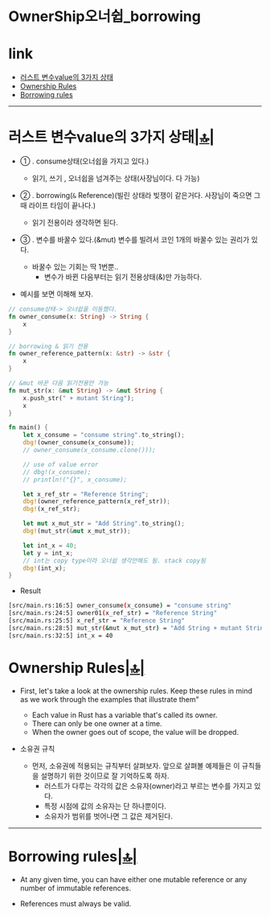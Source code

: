 # OwnerShip오너쉽_borrowing

# link

- [러스트 변수value의 3가지 상태](#러스트-변수value의-3가지-상태)
- [Ownership Rules](#ownership-rules)
- [Borrowing rules](#borrowing-rules)

<hr />

# 러스트 변수value의 3가지 상태[|🔝|](#link)

- ① . consume상태(오너쉽을 가지고 있다.)
  - 읽기,  쓰기 ,  오너쉽을 넘겨주는 상태(사장님이다.  다 가능)

- ② . borrowing(`&` Reference)(빌린 상태라 빚쟁이 같은거다.  사장님이 죽으면 그때 라이프 타임이 끝나다.)
  - 읽기 전용이라 생각하면 된다.

- ③ . 변수를 바꿀수 있다.(&mut) 변수를 빌려서 코인 1개의 바꿀수 있는 권리가 있다.
  - 바꿀수 있는 기회는 딱 1번뿐..
    - 변수가 바뀐 다음부터는 읽기 전용상태(&)만 가능하다.


- 예시를 보면 이해해 보자.

```rs
// consume상태-> 오너쉽을 이동했다.
fn owner_consume(x: String) -> String {
    x
}

// borrowing & 읽기 전용
fn owner_reference_pattern(x: &str) -> &str {
    x
}

// &mut 바꾼 다음 읽기전용만 가능
fn mut_str(x: &mut String) -> &mut String {
    x.push_str(" + mutant String");
    x
}

fn main() {
    let x_consume = "consume string".to_string();
    dbg!(owner_consume(x_consume));
    // owner_consume(x_consume.clone()));

    // use of value error
    // dbg!(x_consume);
    // println!("{}", x_consume);

    let x_ref_str = "Reference String";
    dbg!(owner_reference_pattern(x_ref_str));
    dbg!(x_ref_str);

    let mut x_mut_str = "Add String".to_string();
    dbg!(mut_str(&mut x_mut_str));

    let int_x = 40;
    let y = int_x;
    // int는 copy type이라 오너쉽 생각안해도 됨. stack copy됨
    dbg!(int_x);
}
```

- Result

```bash
[src/main.rs:16:5] owner_consume(x_consume) = "consume string"
[src/main.rs:24:5] owner01(x_ref_str) = "Reference String"
[src/main.rs:25:5] x_ref_str = "Reference String"
[src/main.rs:28:5] mut_str(&mut x_mut_str) = "Add String + mutant String"
[src/main.rs:32:5] int_x = 40
```

# Ownership Rules[|🔝|](#link)

- First, let's take a look at the ownership rules. Keep these rules in mind as we work through the examples that illustrate them"
  - Each value in Rust has a variable that's called its owner.
  - There can only be one owner at a time.
  - When the owner goes out of scope, the value will be dropped.

- 소유권 규칙
  - 먼저, 소유권에 적용되는 규칙부터 살펴보자. 앞으로 살펴볼 예제들은 이 규칙들을 설명하기 위한 것이므로 잘 기억하도록 하자.
    - 러스트가 다루는 각각의 값은 소유자(owner)라고 부르는 변수를 가지고 있다.
    - 특정 시점에 값의 소유자는 단 하나뿐이다.
    - 소유자가 범위를 벗어나면 그 값은 제거된다.


<hr />

# Borrowing rules[|🔝|](#link)

- At any given time, you can have either one mutable reference or any number of immutable references.

- References must always be valid.
